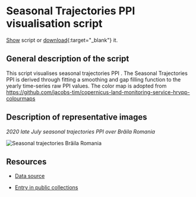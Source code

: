 # Seasonal Trajectories PPI visualisation script

<a href="#" id='togglescript'>Show</a> script or [download](script.js){:target="_blank"} it.
<div id='script_view' style="display:none">
{% highlight javascript %}
{% include_relative script.js %}
{% endhighlight %}
</div>

## General description of the script  
This script visualises seasonal trajectories PPI . The Seasonal Trajectories PPI is derived through fitting a smoothing and gap filling function to the yearly time-series raw PPI values. The color map is adopted from https://github.com/jacobs-tim/copernicus-land-monitoring-service-hrvpp-colourmaps 

  
## Description of representative images
*2020 late July seasonal trajectories PPI over  Brăila Romania* 

![Seasonal trajectories Brăila Romania](fig/braila-romania.PNG)  

## Resources

- [Data source](https://land.copernicus.eu/pan-european/biophysical-parameters/high-resolution-vegetation-phenology-and-productivity/seasonal-trajectories)

- [Entry in public collections](https://github.com/sentinel-hub/public-collections/tree/main/collections/seasonal-trajectories)
